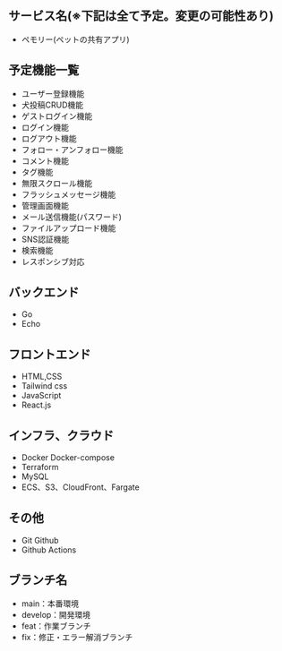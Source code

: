 ## サービス名(※下記は全て予定。変更の可能性あり)
- ペモリー(ペットの共有アプリ)

## 予定機能一覧
- ユーザー登録機能
- 犬投稿CRUD機能
- ゲストログイン機能
- ログイン機能
- ログアウト機能
- フォロー・アンフォロー機能
- コメント機能
- タグ機能
- 無限スクロール機能
- フラッシュメッセージ機能
- 管理画面機能
- メール送信機能(パスワード)
- ファイルアップロード機能
- SNS認証機能
- 検索機能
- レスポンシブ対応

## バックエンド
- Go
- Echo

## フロントエンド
- HTML,CSS
- Tailwind css
- JavaScript
- React.js

## インフラ、クラウド
- Docker Docker-compose
- Terraform
- MySQL
- ECS、S3、CloudFront、Fargate

## その他
- Git Github
- Github Actions

## ブランチ名
- main：本番環境
- develop：開発環境
- feat：作業ブランチ
- fix：修正・エラー解消ブランチ
